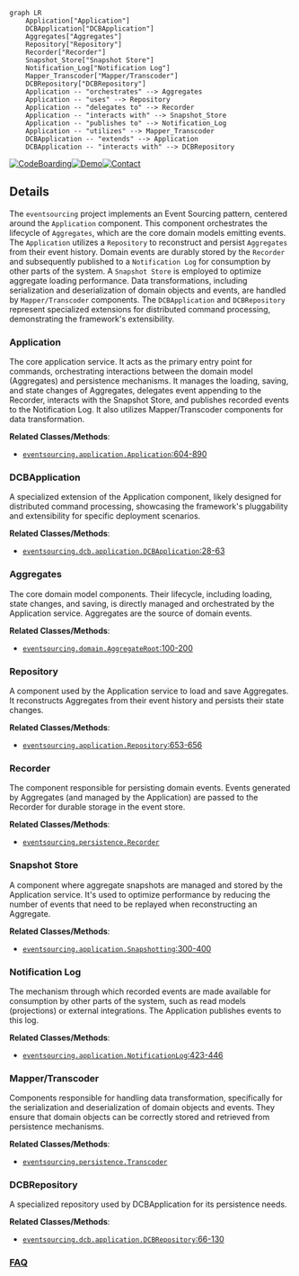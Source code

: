 ```mermaid
graph LR
    Application["Application"]
    DCBApplication["DCBApplication"]
    Aggregates["Aggregates"]
    Repository["Repository"]
    Recorder["Recorder"]
    Snapshot_Store["Snapshot Store"]
    Notification_Log["Notification Log"]
    Mapper_Transcoder["Mapper/Transcoder"]
    DCBRepository["DCBRepository"]
    Application -- "orchestrates" --> Aggregates
    Application -- "uses" --> Repository
    Application -- "delegates to" --> Recorder
    Application -- "interacts with" --> Snapshot_Store
    Application -- "publishes to" --> Notification_Log
    Application -- "utilizes" --> Mapper_Transcoder
    DCBApplication -- "extends" --> Application
    DCBApplication -- "interacts with" --> DCBRepository
```

[![CodeBoarding](https://img.shields.io/badge/Generated%20by-CodeBoarding-9cf?style=flat-square)](https://github.com/CodeBoarding/GeneratedOnBoardings)[![Demo](https://img.shields.io/badge/Try%20our-Demo-blue?style=flat-square)](https://www.codeboarding.org/demo)[![Contact](https://img.shields.io/badge/Contact%20us%20-%20contact@codeboarding.org-lightgrey?style=flat-square)](mailto:contact@codeboarding.org)

## Details

The `eventsourcing` project implements an Event Sourcing pattern, centered around the `Application` component. This component orchestrates the lifecycle of `Aggregates`, which are the core domain models emitting events. The `Application` utilizes a `Repository` to reconstruct and persist `Aggregates` from their event history. Domain events are durably stored by the `Recorder` and subsequently published to a `Notification Log` for consumption by other parts of the system. A `Snapshot Store` is employed to optimize aggregate loading performance. Data transformations, including serialization and deserialization of domain objects and events, are handled by `Mapper/Transcoder` components. The `DCBApplication` and `DCBRepository` represent specialized extensions for distributed command processing, demonstrating the framework's extensibility.

### Application
The core application service. It acts as the primary entry point for commands, orchestrating interactions between the domain model (Aggregates) and persistence mechanisms. It manages the loading, saving, and state changes of Aggregates, delegates event appending to the Recorder, interacts with the Snapshot Store, and publishes recorded events to the Notification Log. It also utilizes Mapper/Transcoder components for data transformation.


**Related Classes/Methods**:

- <a href="https://github.com/pyeventsourcing/eventsourcing/blob/9.5/eventsourcing/application.py#L604-L890" target="_blank" rel="noopener noreferrer">`eventsourcing.application.Application`:604-890</a>


### DCBApplication
A specialized extension of the Application component, likely designed for distributed command processing, showcasing the framework's pluggability and extensibility for specific deployment scenarios.


**Related Classes/Methods**:

- <a href="https://github.com/pyeventsourcing/eventsourcing/blob/9.5/eventsourcing/dcb/application.py#L28-L63" target="_blank" rel="noopener noreferrer">`eventsourcing.dcb.application.DCBApplication`:28-63</a>


### Aggregates
The core domain model components. Their lifecycle, including loading, state changes, and saving, is directly managed and orchestrated by the Application service. Aggregates are the source of domain events.


**Related Classes/Methods**:

- <a href="https://github.com/pyeventsourcing/eventsourcing/blob/9.5/eventsourcing/domain.py#L100-L200" target="_blank" rel="noopener noreferrer">`eventsourcing.domain.AggregateRoot`:100-200</a>


### Repository
A component used by the Application service to load and save Aggregates. It reconstructs Aggregates from their event history and persists their state changes.


**Related Classes/Methods**:

- <a href="https://github.com/pyeventsourcing/eventsourcing/blob/9.5/eventsourcing/application.py#L653-L656" target="_blank" rel="noopener noreferrer">`eventsourcing.application.Repository`:653-656</a>


### Recorder
The component responsible for persisting domain events. Events generated by Aggregates (and managed by the Application) are passed to the Recorder for durable storage in the event store.


**Related Classes/Methods**:

- <a href="https://github.com/pyeventsourcing/eventsourcing/blob/9.5/eventsourcing/persistence.py" target="_blank" rel="noopener noreferrer">`eventsourcing.persistence.Recorder`</a>


### Snapshot Store
A component where aggregate snapshots are managed and stored by the Application service. It's used to optimize performance by reducing the number of events that need to be replayed when reconstructing an Aggregate.


**Related Classes/Methods**:

- <a href="https://github.com/pyeventsourcing/eventsourcing/blob/9.5/eventsourcing/application.py#L300-L400" target="_blank" rel="noopener noreferrer">`eventsourcing.application.Snapshotting`:300-400</a>


### Notification Log
The mechanism through which recorded events are made available for consumption by other parts of the system, such as read models (projections) or external integrations. The Application publishes events to this log.


**Related Classes/Methods**:

- <a href="https://github.com/pyeventsourcing/eventsourcing/blob/9.5/eventsourcing/application.py#L423-L446" target="_blank" rel="noopener noreferrer">`eventsourcing.application.NotificationLog`:423-446</a>


### Mapper/Transcoder
Components responsible for handling data transformation, specifically for the serialization and deserialization of domain objects and events. They ensure that domain objects can be correctly stored and retrieved from persistence mechanisms.


**Related Classes/Methods**:

- <a href="https://github.com/pyeventsourcing/eventsourcing/blob/9.5/eventsourcing/persistence.py" target="_blank" rel="noopener noreferrer">`eventsourcing.persistence.Transcoder`</a>


### DCBRepository
A specialized repository used by DCBApplication for its persistence needs.


**Related Classes/Methods**:

- <a href="https://github.com/pyeventsourcing/eventsourcing/blob/9.5/eventsourcing/dcb/application.py#L66-L130" target="_blank" rel="noopener noreferrer">`eventsourcing.dcb.application.DCBRepository`:66-130</a>




### [FAQ](https://github.com/CodeBoarding/GeneratedOnBoardings/tree/main?tab=readme-ov-file#faq)